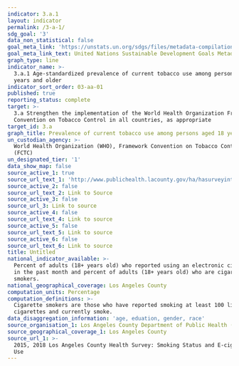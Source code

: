 ```yaml
---
indicator: 3.a.1
layout: indicator
permalink: /3-a-1/
sdg_goal: '3'
data_non_statistical: false
goal_meta_link: 'https://unstats.un.org/sdgs/files/metadata-compilation/Metadata-Goal-3.pdf'
goal_meta_link_text: United Nations Sustainable Development Goals Metadata (PDF 866 KB)
graph_type: line
indicator_name: >-
  3.a.1 Age-standardized prevalence of current tobacco use among persons aged 15
  years and older
indicator_sort_order: 03-aa-01
published: true
reporting_status: complete
target: >-
  3.a Strengthen the implementation of the World Health Organization Framework
  Convention on Tobacco Control in all countries, as appropriate
target_id: 3.a
graph_title: Prevalence of current tobacco use among persons aged 18 years and older
un_custodian_agency: >-
  World Health Organization (WHO), Framework Convention on Tobacco Control
  (FCTC)
un_designated_tier: '1'
data_show_map: false
source_active_1: true
source_url_text_1: 'http://www.publichealth.lacounty.gov/ha/hasurveyintro.htm'
source_active_2: false
source_url_text_2: Link to Source
source_active_3: false
source_url_3: Link to source
source_active_4: false
source_url_text_4: Link to source
source_active_5: false
source_url_text_5: Link to source
source_active_6: false
source_url_text_6: Link to source
title: Untitled
national_indicator_available: >-
  Percent of adults (18+ years old) who reported using an electronic cigarette
  in the past month and percent of adults (18+ years old) who are cigarette
  smokers. 
national_geographical_coverage: Los Angeles County
computation_units: Percentage
computation_definitions: >-
  Cigarette smokers are those who have reported smoking at least 100 lifetime
  cigarettes and currently smoke.
data_disaggregation_information: 'age, eduation, gender, race'
source_organisation_1: Los Angeles County Department of Public Health (DPH)
source_geographical_coverage_1: Los Angeles County
source_url_1: >-
  2015, 2018 Los Angeles County Health Survey: Smoking Status and E-cigarette
  Use
---
```

